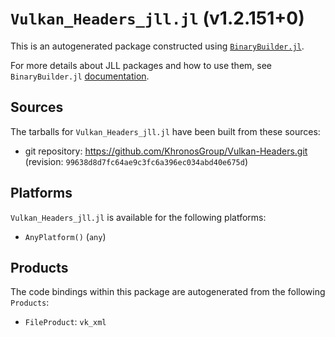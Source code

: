 # `Vulkan_Headers_jll.jl` (v1.2.151+0)

This is an autogenerated package constructed using [`BinaryBuilder.jl`](https://github.com/JuliaPackaging/BinaryBuilder.jl).

For more details about JLL packages and how to use them, see `BinaryBuilder.jl` [documentation](https://juliapackaging.github.io/BinaryBuilder.jl/dev/jll/).

## Sources

The tarballs for `Vulkan_Headers_jll.jl` have been built from these sources:

* git repository: https://github.com/KhronosGroup/Vulkan-Headers.git (revision: `99638d8d7fc64ae9c3fc6a396ec034abd40e675d`)

## Platforms

`Vulkan_Headers_jll.jl` is available for the following platforms:

* `AnyPlatform()` (`any`)

## Products

The code bindings within this package are autogenerated from the following `Products`:

* `FileProduct`: `vk_xml`
